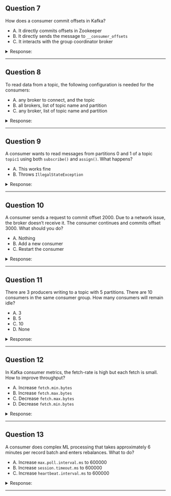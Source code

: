 ## Question 7

How does a consumer commit offsets in Kafka?

* A. It directly commits offsets in Zookeeper
* B. It directly sends the message to `__consumer_offsets`
* C. It interacts with the group coordinator broker

<details><summary>Response:</summary>

**Answer:** C

**Explanation:**
Consumers commit offsets by communicating with the group coordinator broker, which manages offset storage in the internal `__consumer_offsets` topic.

</details>

---

## Question 8

To read data from a topic, the following configuration is needed for the consumers:

* A. any broker to connect, and the topic
* B. all brokers, list of topic name and partition
* C. any broker, list of topic name and partition

<details><summary>Response:</summary>

**Answer:** C

**Explanation:**
A consumer can connect to any broker to fetch metadata and receive the topic and partition info. The consumer needs to know the list of topics and partitions to consume from.

</details>

---

## Question 9

A consumer wants to read messages from partitions 0 and 1 of a topic `topic1` using both `subscribe()` and `assign()`. What happens?

* A. This works fine
* B. Throws `IllegalStateException`

<details><summary>Response:</summary>

**Answer:** B

**Explanation:**
You must use either `subscribe()` (for automatic partition assignment) or `assign()` (for manual assignment), not both at the same time.

</details>

---

## Question 10

A consumer sends a request to commit offset 2000. Due to a network issue, the broker doesn’t receive it. The consumer continues and commits offset 3000. What should you do?

* A. Nothing
* B. Add a new consumer
* C. Restart the consumer

<details><summary>Response:</summary>

**Answer:** A

**Explanation:**
The commit of offset 3000 supersedes the earlier 2000 commit. Since the latest offset is committed, no action is needed.

</details>

---

## Question 11

There are 3 producers writing to a topic with 5 partitions. There are 10 consumers in the same consumer group. How many consumers will remain idle?

* A. 3
* B. 5
* C. 10
* D. None

<details><summary>Response:</summary>

**Answer:** B

**Explanation:**
Since there are only 5 partitions, only 5 consumers can be assigned partitions. The other 5 consumers will be idle.

</details>

---

## Question 12

In Kafka consumer metrics, the fetch-rate is high but each fetch is small. How to improve throughput?

* A. Increase `fetch.min.bytes`
* B. Increase `fetch.max.bytes`
* C. Decrease `fetch.max.bytes`
* D. Decrease `fetch.min.bytes`

<details><summary>Response:</summary>

**Answer:** A

**Explanation:**
Increasing `fetch.min.bytes` causes the broker to wait for more data before responding, increasing batch sizes and improving throughput.

</details>

---

## Question 13

A consumer does complex ML processing that takes approximately 6 minutes per record batch and enters rebalances. What to do?

* A. Increase `max.poll.interval.ms` to 600000
* B. Increase `session.timeout.ms` to 600000
* C. Increase `heartbeat.interval.ms` to 600000

<details><summary>Response:</summary>

**Answer:** A

**Explanation:**
`max.poll.interval.ms` controls how long a consumer can go without calling `.poll()` before being considered dead and triggering a rebalance. Increasing it allows longer processing times.

</details>

---